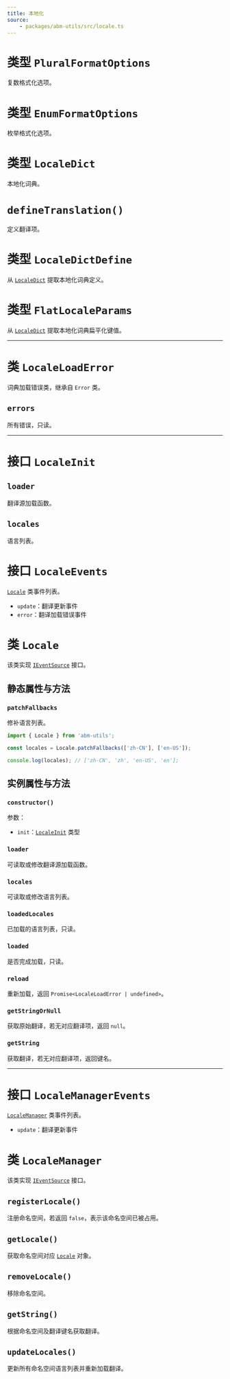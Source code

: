 ```yaml
---
title: 本地化
source:
	- packages/abm-utils/src/locale.ts
---
```


# 类型 `PluralFormatOptions`
复数格式化选项。

# 类型 `EnumFormatOptions`
枚举格式化选项。

# 类型 `LocaleDict`
本地化词典。

# `defineTranslation()`
定义翻译项。

# 类型 `LocaleDictDefine`
从 [`LocaleDict`](#类型-localedict) 提取本地化词典定义。

# 类型 `FlatLocaleParams`
从 [`LocaleDict`](#类型-localedict) 提取本地化词典扁平化键值。

---

# 类 `LocaleLoadError`
词典加载错误类，继承自 `Error` 类。

## `errors`
所有错误，只读。

---

# 接口 `LocaleInit`

## `loader`
翻译源加载函数。

## `locales`
语言列表。

# 接口 `LocaleEvents`
[`Locale`](#类-locale) 类事件列表。

- `update`：翻译更新事件
- `error`：翻译加载错误事件

# 类 `Locale`
该类实现 [`IEventSource`](/@/utils/events#接口-ieventsource) 接口。

## 静态属性与方法

### `patchFallbacks`
修补语言列表。

```ts
import { Locale } from 'abm-utils';

const locales = Locale.patchFallbacks(['zh-CN'], ['en-US']);

console.log(locales); // ['zh-CN', 'zh', 'en-US', 'en'];
```

## 实例属性与方法

### `constructor()`
参数：
- `init`：[`LocaleInit`](#接口-localeinit) 类型

### `loader`
可读取或修改翻译源加载函数。

### `locales`
可读取或修改语言列表。

### `loadedLocales`
已加载的语言列表，只读。

### `loaded`
是否完成加载，只读。

### `reload`
重新加载，返回 `Promise<LocaleLoadError | undefined>`。

### `getStringOrNull`
获取原始翻译，若无对应翻译项，返回 `null`。

### `getString`
获取翻译，若无对应翻译项，返回键名。

---

# 接口 `LocaleManagerEvents`
[`LocaleManager`](#类-localemanager) 类事件列表。

- `update`：翻译更新事件

# 类 `LocaleManager`
该类实现 [`IEventSource`](/@/utils/events#接口-ieventsource) 接口。

## `registerLocale()`
注册命名空间，若返回 `false`，表示该命名空间已被占用。

## `getLocale()`
获取命名空间对应 [`Locale`](#类-locale) 对象。

## `removeLocale()`
移除命名空间。

## `getString()`
根据命名空间及翻译键名获取翻译。

## `updateLocales()`
更新所有命名空间语言列表并重新加载翻译。
